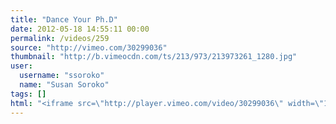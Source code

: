 ```yaml
---
title: "Dance Your Ph.D"
date: 2012-05-18 14:55:11 00:00
permalink: /videos/259
source: "http://vimeo.com/30299036"
thumbnail: "http://b.vimeocdn.com/ts/213/973/213973261_1280.jpg"
user:
  username: "ssoroko"
  name: "Susan Soroko"
tags: []
html: "<iframe src=\"http://player.vimeo.com/video/30299036\" width=\"1280\" height=\"856\" frameborder=\"0\" webkitallowfullscreen mozallowfullscreen allowfullscreen></iframe>"
---
```



